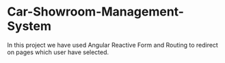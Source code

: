 # Car-Showroom-Management-System
In this project we have used Angular Reactive Form and Routing to redirect on pages which user have selected.
